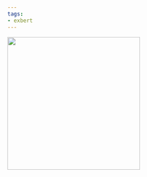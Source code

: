 ```yaml
---
tags:
- exbert
---
```


<a href="https://huggingface.co/exbert/?model=gpt2">
	<img width="300px" src="https://hf-dinosaur.huggingface.co/exbert/button.png">
</a>
